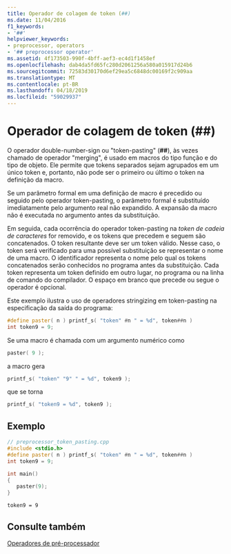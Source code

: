 ```yaml
---
title: Operador de colagem de token (##)
ms.date: 11/04/2016
f1_keywords:
- '##'
helpviewer_keywords:
- preprocessor, operators
- '## preprocessor operator'
ms.assetid: 4f173503-990f-4bff-aef3-ec4d1f1458ef
ms.openlocfilehash: dab4da5fd65fc280d2061256a580a015917d24b6
ms.sourcegitcommit: 72583d30170d6ef29ea5c6848dc00169f2c909aa
ms.translationtype: MT
ms.contentlocale: pt-BR
ms.lasthandoff: 04/18/2019
ms.locfileid: "59029937"
---
```

# <a name="token-pasting-operator-"></a>Operador de colagem de token (##)

O operador double-number-sign ou "token-pasting" (**##**), às vezes chamado de operador "merging", é usado em macros do tipo função e do tipo de objeto. Ele permite que tokens separados sejam agrupados em um único token e, portanto, não pode ser o primeiro ou último o token na definição da macro.

Se um parâmetro formal em uma definição de macro é precedido ou seguido pelo operador token-pasting, o parâmetro formal é substituído imediatamente pelo argumento real não expandido. A expansão da macro não é executada no argumento antes da substituição.

Em seguida, cada ocorrência do operador token-pasting na *token de cadeia de caracteres* for removido, e os tokens que precedem e seguem são concatenados. O token resultante deve ser um token válido. Nesse caso, o token será verificado para uma possível substituição se representar o nome de uma macro. O identificador representa o nome pelo qual os tokens concatenados serão conhecidos no programa antes da substituição. Cada token representa um token definido em outro lugar, no programa ou na linha de comando do compilador. O espaço em branco que precede ou segue o operador é opcional.

Este exemplo ilustra o uso de operadores stringizing em token-pasting na especificação da saída do programa:

```cpp
#define paster( n ) printf_s( "token" #n " = %d", token##n )
int token9 = 9;
```

Se uma macro é chamada com um argumento numérico como

```cpp
paster( 9 );
```

a macro gera

```cpp
printf_s( "token" "9" " = %d", token9 );
```

que se torna

```cpp
printf_s( "token9 = %d", token9 );
```

## <a name="example"></a>Exemplo

```cpp
// preprocessor_token_pasting.cpp
#include <stdio.h>
#define paster( n ) printf_s( "token" #n " = %d", token##n )
int token9 = 9;

int main()
{
   paster(9);
}
```

```Output
token9 = 9
```

## <a name="see-also"></a>Consulte também

[Operadores de pré-processador](../preprocessor/preprocessor-operators.md)